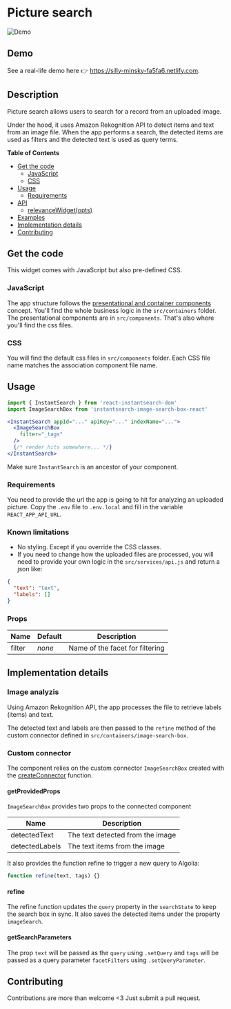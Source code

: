 # Picture search

![Demo](https://cl.ly/a3184cfe589c/Screen%20Recording%202018-12-19%20at%2003.32%20PM.gif)

## Demo

See a real-life demo here 👉 https://silly-minsky-fa5fa6.netlify.com.

## Description

Picture search allows users to search for a record from an uploaded image.

Under the hood, it uses Amazon Rekognition API to detect items and text from an image file. When the app performs a search, the detected items are used as filters and the detected text is used as query terms.

**Table of Contents**

- [Get the code](#get-the-code)
  - [JavaScript](#javascript)
  - [CSS](#css)
- [Usage](#usage)
  - [Requirements](#requirements)
- [API](#api)
  - [relevanceWidget(opts)](#relevancewidgetopts)
- [Examples](#examples)
- [Implementation details](#implementation-details)
- [Contributing](#contributing)

## Get the code

This widget comes with JavaScript but also pre-defined CSS.

### JavaScript

The app structure follows the [presentational and container components](https://medium.com/@dan_abramov/smart-and-dumb-components-7ca2f9a7c7d0) concept. You'll find the whole business logic in the `src/containers` folder. The presentational components are in `src/components`. That's also where you'll find the css files.

### CSS

You will find the default css files in `src/components` folder. Each CSS file name matches the association component file name.

## Usage

```jsx
import { InstantSearch } from 'react-instantsearch-dom'
import ImageSearchBox from 'instantsearch-image-search-box-react'

<InstantSearch appId="..." apiKey="..." indexName="...">
  <ImageSearchBox
    filter="_tags"
  />
  {/* render hits somewhere... */}
</InstantSearch>
```

Make sure `InstantSearch` is an ancestor of your component.

### Requirements

You need to provide the url the app is going to hit for analyzing an uploaded picture. Copy the `.env` file to `.env.local` and fill in the variable `REACT_APP_API_URL`.

### Known limitations

- No styling. Except if you override the CSS classes.
- If you need to change how the uploaded files are processed, you will need to provide your own logic in the `src/services/api.js` and return a json like:

```json
{
  "text": "text",
  "labels": []
}
```

### Props

| Name   | Default | Description                     |
| ------ | ------- | ------------------------------- |
| filter | _none_  | Name of the facet for filtering |

## Implementation details

### Image analyzis

Using Amazon Rekognition API, the app processes the file to retrieve labels (items) and text.

The detected text and labels are then passed to the `refine` method of the custom connector defined in `src/containers/image-search-box`.

### Custom connector

The component relies on the custom connector `ImageSearchBox` created with the [createConnector](<https://community.algolia.com/react-instantsearch/guide/Custom_connectors.html#const-connector-%3D-createconnector(implementation)>) function.

#### getProvidedProps

`ImageSearchBox` provides two props to the connected component

| Name           | Description                      |
| -------------- | -------------------------------- |
| detectedText   | The text detected from the image |
| detectedLabels | The text items from the image    |

It also provides the function refine to trigger a new query to Algolia:

```js
function refine(text, tags) {}
```

#### refine

The refine function updates the `query` property in the `searchState` to keep the search box in sync. It also saves the detected items under the property `imageSearch`.

#### getSearchParameters

The prop `text` will be passed as the `query` using `.setQuery` and `tags` will be passed as a query parameter `facetFilters` using `.setQueryParameter`.

## Contributing

Contributions are more than welcome <3 Just submit a pull request.
